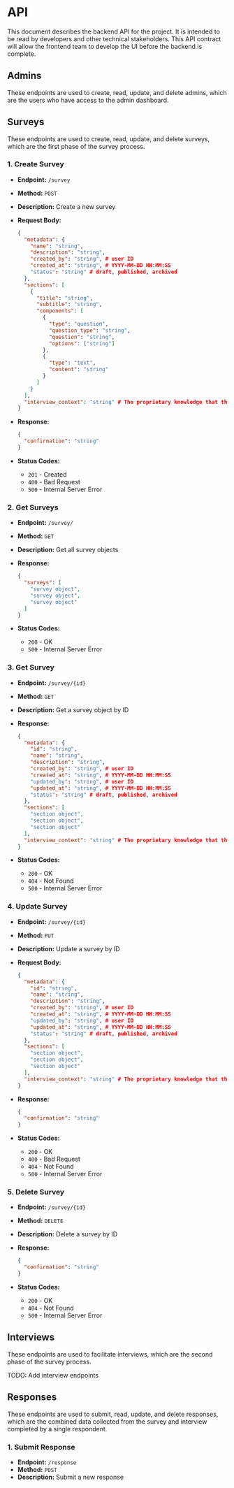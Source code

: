 # API

This document describes the backend API for the project. It is intended to be read by developers and other technical stakeholders. This API contract will allow the frontend team to develop the UI before the backend is complete.

## Admins

These endpoints are used to create, read, update, and delete admins, which are the users who have access to the admin dashboard.




## Surveys

These endpoints are used to create, read, update, and delete surveys, which are the first phase of the survey process.

### 1. Create Survey

- **Endpoint:** `/survey`
- **Method:** `POST`
- **Description:** Create a new survey
- **Request Body:**

  ```json
  {
    "metadata": {
      "name": "string",
      "description": "string",
      "created_by": "string", # user ID
      "created_at": "string", # YYYY-MM-DD HH:MM:SS
      "status": "string" # draft, published, archived
    },
    "sections": [
      {
        "title": "string",
        "subtitle": "string",
        "components": [
          {
            "type": "question",
            "question_type": "string",
            "question": "string",
            "options": ["string"]
          },
          {
            "type": "text",
            "content": "string"
          }
        ]
      }
    ],
    "interview_context": "string" # The proprietary knowledge that the interviewer needs to have to conduct the interview
  }
  ```
  
- **Response:**

  ```json
  {
    "confirmation": "string"
  }
  ```

- **Status Codes:**
  - `201` - Created
  - `400` - Bad Request
  - `500` - Internal Server Error

### 2. Get Surveys

- **Endpoint:** `/survey/`
- **Method:** `GET`
- **Description:** Get all survey objects
- **Response:**

  ```json
  {
    "surveys": [
      "survey object",
      "survey object",
      "survey object"
    ]
  }
  ```

- **Status Codes:**
  - `200` - OK
  - `500` - Internal Server Error

### 3. Get Survey

- **Endpoint:** `/survey/{id}`
- **Method:** `GET`
- **Description:** Get a survey object by ID
- **Response:**

  ```json
  {
    "metadata": {
      "id": "string",
      "name": "string",
      "description": "string",
      "created_by": "string", # user ID
      "created_at": "string", # YYYY-MM-DD HH:MM:SS
      "updated_by": "string", # user ID
      "updated_at": "string", # YYYY-MM-DD HH:MM:SS
      "status": "string" # draft, published, archived
    },
    "sections": [
      "section object",
      "section object",
      "section object"
    ],
    "interview_context": "string" # The proprietary knowledge that the interviewer needs to have to conduct the interview
  }
  ```

- **Status Codes:**
  - `200` - OK
  - `404` - Not Found
  - `500` - Internal Server Error

### 4. Update Survey

- **Endpoint:** `/survey/{id}`
- **Method:** `PUT`
- **Description:** Update a survey by ID
- **Request Body:**

  ```json
  {
    "metadata": {
      "id": "string",
      "name": "string",
      "description": "string",
      "created_by": "string", # user ID
      "created_at": "string", # YYYY-MM-DD HH:MM:SS
      "updated_by": "string", # user ID
      "updated_at": "string", # YYYY-MM-DD HH:MM:SS
      "status": "string" # draft, published, archived
    },
    "sections": [
      "section object",
      "section object",
      "section object"
    ],
    "interview_context": "string" # The proprietary knowledge that the interviewer needs to have to conduct the interview
  }
  ```

- **Response:**

  ```json
  {
    "confirmation": "string"
  }
  ```

- **Status Codes:**
  - `200` - OK
  - `400` - Bad Request
  - `404` - Not Found
  - `500` - Internal Server Error

### 5. Delete Survey

- **Endpoint:** `/survey/{id}`
- **Method:** `DELETE`
- **Description:** Delete a survey by ID
- **Response:**

  ```json
  {
    "confirmation": "string"
  }
  ```

- **Status Codes:**
  - `200` - OK
  - `404` - Not Found
  - `500` - Internal Server Error

## Interviews

These endpoints are used to facilitate interviews, which are the second phase of the survey process.

TODO: Add interview endpoints

## Responses

These endpoints are used to submit, read, update, and delete responses, which are the combined data collected from the survey and interview completed by a single respondent.

### 1. Submit Response

- **Endpoint:** `/response`
- **Method:** `POST`
- **Description:** Submit a new response
